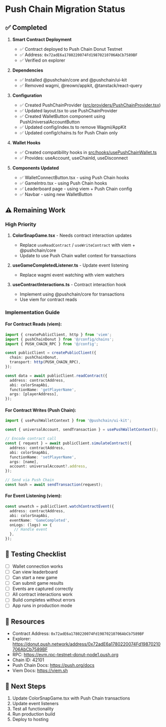 # Push Chain Migration Status

## ✅ Completed

1. **Smart Contract Deployment**
   - ✅ Contract deployed to Push Chain Donut Testnet
   - ✅ Address: `0x72adE6a1780220074Fd19870210706AbCb7589BF`
   - ✅ Verified on explorer

2. **Dependencies**
   - ✅ Installed @pushchain/core and @pushchain/ui-kit
   - ✅ Removed wagmi, @reown/appkit, @tanstack/react-query

3. **Configuration**
   - ✅ Created PushChainProvider ([src/providers/PushChainProvider.tsx](frontend/src/providers/PushChainProvider.tsx))
   - ✅ Updated layout.tsx to use PushChainProvider
   - ✅ Created WalletButton component using PushUniversalAccountButton
   - ✅ Updated config/index.ts to remove Wagmi/AppKit
   - ✅ Updated config/chains.ts for Push Chain only

4. **Wallet Hooks**
   - ✅ Created compatibility hooks in [src/hooks/usePushChainWallet.ts](frontend/src/hooks/usePushChainWallet.ts)
   - ✅ Provides: useAccount, useChainId, useDisconnect

5. **Components Updated**
   - ✅ WalletConnectButton.tsx - using Push Chain hooks
   - ✅ GameIntro.tsx - using Push Chain hooks
   - ✅ Leaderboard page - using viem + Push Chain config
   - ✅ Navbar - using new WalletButton

## ⚠️ Remaining Work

### High Priority

1. **ColorSnapGame.tsx** - Needs contract interaction updates
   - Replace `useReadContract` / `useWriteContract` with viem + @pushchain/core
   - Update to use Push Chain wallet context for transactions

2. **useGameCompletedListener.ts** - Update event listening
   - Replace wagmi event watching with viem watchers

3. **useContractInteractions.ts** - Contract interaction hook
   - Implement using @pushchain/core for transactions
   - Use viem for contract reads

### Implementation Guide

#### For Contract Reads (viem):
```typescript
import { createPublicClient, http } from 'viem';
import { pushChainDonut } from '@/config/chains';
import { PUSH_CHAIN_RPC } from '@/config';

const publicClient = createPublicClient({
  chain: pushChainDonut,
  transport: http(PUSH_CHAIN_RPC),
});

const data = await publicClient.readContract({
  address: contractAddress,
  abi: colorSnapAbi,
  functionName: 'getPlayerName',
  args: [playerAddress],
});
```

#### For Contract Writes (Push Chain):
```typescript
import { usePushWalletContext } from '@pushchain/ui-kit';

const { universalAccount, sendTransaction } = usePushWalletContext();

// Encode contract call
const { request } = await publicClient.simulateContract({
  address: contractAddress,
  abi: colorSnapAbi,
  functionName: 'setPlayerName',
  args: [name],
  account: universalAccount?.address,
});

// Send via Push Chain
const hash = await sendTransaction(request);
```

#### For Event Listening (viem):
```typescript
const unwatch = publicClient.watchContractEvent({
  address: contractAddress,
  abi: colorSnapAbi,
  eventName: 'GameCompleted',
  onLogs: (logs) => {
    // Handle event
  },
});
```

## 📝 Testing Checklist

- [ ] Wallet connection works
- [ ] Can view leaderboard
- [ ] Can start a new game
- [ ] Can submit game results
- [ ] Events are captured correctly
- [ ] All contract interactions work
- [ ] Build completes without errors
- [ ] App runs in production mode

## 🔗 Resources

- Contract Address: `0x72adE6a1780220074Fd19870210706AbCb7589BF`
- Explorer: https://donut.push.network/address/0x72adE6a1780220074Fd19870210706AbCb7589BF
- RPC: https://evm.rpc-testnet-donut-node1.push.org
- Chain ID: 42101
- Push Chain Docs: https://push.org/docs
- Viem Docs: https://viem.sh

## 🚀 Next Steps

1. Update ColorSnapGame.tsx with Push Chain transactions
2. Update event listeners
3. Test all functionality
4. Run production build
5. Deploy to hosting
